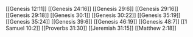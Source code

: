 [[Genesis 12:11]]
[[Genesis 24:16]]
[[Genesis 29:6]]
[[Genesis 29:16]]
[[Genesis 29:18]]
[[Genesis 30:1]]
[[Genesis 30:22]]
[[Genesis 35:19]]
[[Genesis 35:24]]
[[Genesis 39:6]]
[[Genesis 46:19]]
[[Genesis 48:7]]
[[1 Samuel 10:2]]
[[Proverbs 31:30]]
[[Jeremiah 31:15]]
[[Matthew 2:18]]
